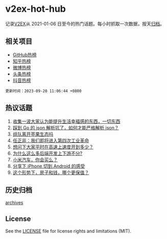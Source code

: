 # v2ex-hot-hub

 记录[V2EX](https://www.v2ex.com/)从 2021-01-06 日至今的热门话题。每小时抓取一次数据，按天[归档](archives)。
 
 ## 相关项目

- [GitHub热榜](https://github.com/snaildev/github-hot-hub)
- [知乎热榜](https://github.com/snaildev/zhihu-hot-hub)
- [微博热榜](https://github.com/snaildev/weibo-hot-hub)
- [头条热榜](https://github.com/snaildev/toutiao-hot-hub)
- [抖音热榜](https://github.com/snaildev/douyin-hot-hub)


 `更新时间：2023-09-20 11:06:44 +0800`

## 热议话题

1. [收集一波大家认为能提升生活幸福感的东西，一切东西](https://www.v2ex.com/t/975182)
1. [踩到 Go 的 json 解析坑了，如何才能严格解析 json？](https://www.v2ex.com/t/975214)
1. [组队离开苹果生态吗](https://www.v2ex.com/t/975183)
1. [任正非：我们即将进入第四次工业革命](https://www.v2ex.com/t/975392)
1. [想问下大家平时在高速上速度开到多少？](https://www.v2ex.com/t/975258)
1. [为什么这么多后端开发上下游不分?](https://www.v2ex.com/t/975243)
1. [小米汽车，你会买么？](https://www.v2ex.com/t/975155)
1. [分享下 iPhone 切到 Android 的感受](https://www.v2ex.com/t/975237)
1. [这个形势下，房子和钱，哪个更保值？](https://www.v2ex.com/t/975164)

## 历史归档

[archives](archives)

## License

See the [LICENSE](LICENSE) file for license rights and limitations (MIT).

